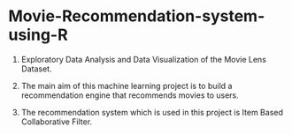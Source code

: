 # Movie-Recommendation-system-using-R

1. Exploratory Data Analysis and Data Visualization of the Movie Lens Dataset.

2. The main aim of this machine learning project is to build a recommendation engine that recommends movies to users. 
		
3. The recommendation system which is used in this project is Item Based Collaborative Filter.
